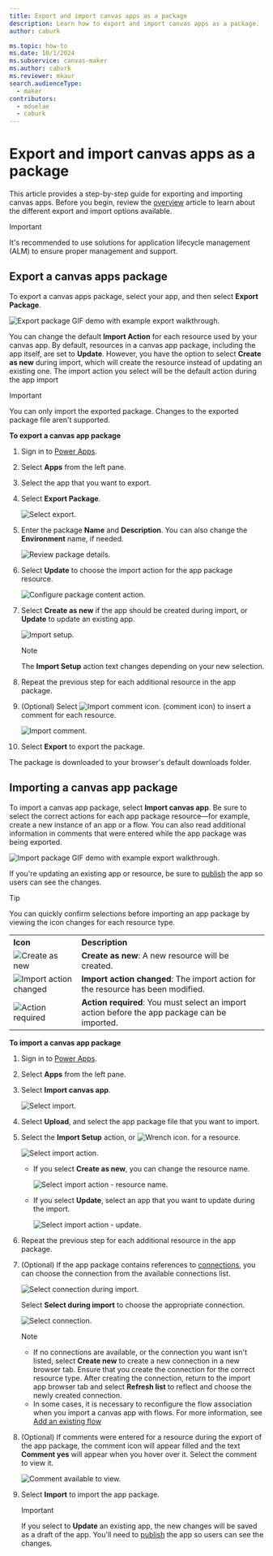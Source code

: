 ```yaml
---
title: Export and import canvas apps as a package
description: Learn how to export and import canvas apps as a package.
author: caburk

ms.topic: how-to
ms.date: 10/1/2024
ms.subservice: canvas-maker
ms.author: caburk
ms.reviewer: mkaur
search.audienceType: 
  - maker
contributors:
  - mduelae
  - caburk
---
```


# Export and import canvas apps as a package

This article provides a step-by-step guide for exporting and importing canvas apps. Before you begin, review the [overview](export-import-app.md) article to learn about the different export and import options available.

> [!IMPORTANT]
> It's recommended to use solutions for application lifecycle management (ALM) to ensure proper management and support.

## Export a canvas apps package

To export a canvas apps package, select your app, and then select **Export Package**.

![Export package GIF demo with example export walkthrough.](media/export-import-app/export-app.gif "Export package GIF demo with example export walkthrough")


You can change the default **Import Action** for each resource used by your canvas app. By default, resources in a canvas app package, including the app itself, are set to **Update**. However, you have the option to select **Create as new** during import, which will create the resource instead of updating an existing one. The import action you select will be the default action during the app import


> [!IMPORTANT]
> You can only import the exported package. Changes to the exported package file aren't supported.


<!--markdownlint-disable MD036-->
**To export a canvas app package**
<!--markdownlint-enable MD036-->

1. Sign in to [Power Apps](https://make.powerapps.com).

1. Select **Apps** from the left pane.

1. Select the app that you want to export.

1. Select **Export Package**.

    ![Select export.](media/export-import-app/export-app.png "Select export")

1. Enter the package **Name** and **Description**. You can also change the **Environment** name, if needed.

    ![Review package details.](media/export-import-app/export-app-details.png "Review package details")

1. Select **Update** to choose the import action for the app package resource.

    ![Configure package content action.](media/export-import-app/import-app-package-content-action.png "Configure package content action")

1. Select **Create as new** if the app should be created during import, or **Update** to update an existing app.

    ![Import setup.](media/export-import-app/import-setup.png "Import setup")

    > [!NOTE]
    > The **Import Setup** action text changes depending on your new selection.

1. Repeat the previous step for each additional resource in the app package.

1. (Optional) Select ![Import comment icon.](media/export-import-app/comment.png "Import comment icon") (comment icon) to insert a comment for each resource.

    ![Import comment.](media/export-import-app/add-comment.png "Import comment")

1. Select **Export** to export the package.

The package is downloaded to your browser's default downloads folder.

## Importing a canvas app package

To import a canvas app package, select **Import canvas app**. Be sure to select the correct actions for each app package resource&mdash;for example, create a new instance of an app or a flow. You can also read additional information in comments that were entered while the app package was being exported.

![Import package GIF demo with example export walkthrough.](media/export-import-app/import-app.gif "Import package GIF demo with example export walkthrough")

If you're updating an existing app or resource, be sure to [publish](save-publish-app.md) the app so users can see the changes.

> [!TIP]
> You can quickly confirm selections before importing an app package by viewing the icon changes for each resource type.
> <table >
>  <tr>
>    <th align="left">Icon</th>
>    <th align = "left">Description</th>
>  </tr>
>  <tr>
>    <td><img src="media/export-import-app/icon-new.png" alt="Create as new"></td>
>    <td><b>Create as new</b>: A new resource will be created.</td>
>  </tr>
>  <tr>
>    <td><img src="media/export-import-app/icon-changed.png" alt="Import action changed"></td>
>    <td><b>Import action changed</b>: The import action for the resource has been modified.</td>
>  </tr>
>  <tr>
>    <td><img src="media/export-import-app/icon-action-required.png" alt="Action required"></td>
>    <td><b>Action required</b>: You must select an import action before the app package can be imported.</td>
>  </tr>
> </table>

<!--markdownlint-disable MD036-->
**To import a canvas app package**
<!--markdownlint-enable MD036-->

1. Sign in to [Power Apps](https://make.powerapps.com).

1. Select **Apps** from the left pane.

1. Select **Import canvas app**.

    ![Select import.](media/export-import-app/import-app.png "Select import")

1. Select **Upload**, and select the app package file that you want to import.

1. Select the **Import Setup** action, or ![Wrench icon.](media/export-import-app/wrench.png "Wrench icon") for a resource.

    ![Select import action.](media/export-import-app/update-import-action-when-importing.png "Select import action")

    - If you select **Create as new**, you can change the resource name.

        ![Select import action - resource name.](media/export-import-app/create-as-new-resource-name.png "Select import action - resource name")

    - If you select **Update**, select an app that you want to update during the import.

        ![Select import action - update.](media/export-import-app/update-import-action-select-app-to-update.png "Select import action - update")

1. Repeat the previous step for each additional resource in the app package.

1. (Optional) If the app package contains references to [connections](connections-list.md), you can choose the connection from the available connections list.

    ![Select connection during import.](media/export-import-app/select-connection-during-import.png "Select connection during import")

    Select **Select during import** to choose the appropriate connection.

    ![Select connection.](media/export-import-app/select-or-create-connection-during-import.png "Select connection")

    > [!NOTE]
    > - If no connections are available, or the connection you want isn't listed, select **Create new** to create a new connection in a new browser tab. Ensure that you create the connection for the correct resource type. After creating the connection, return to the import app browser tab and select **Refresh list** to reflect and choose the newly created connection.
    > - In some cases, it is necessary to reconfigure the flow association when you import a canvas app with flows. For more information, see [Add an existing flow](working-with-flows.md#add-an-existing-flow)

1. (Optional) If comments were entered for a resource during the export of the app package, the comment icon will appear filled and the text **Comment yes** will appear when you hover over it. Select the comment to view it.

    ![Comment available to view.](media/export-import-app/comment-yes-during-import.png "Comment available to view")

1. Select **Import** to import the app package.

    > [!IMPORTANT]
    > If you select to **Update** an existing app, the new changes will be saved as a draft of the app. You'll need to [publish](save-publish-app.md) the app so users can see the changes.
